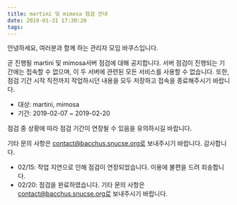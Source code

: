 ```yaml
---
title: martini 밎 mimosa 점검 안내
date: 2019-01-31 17:30:26
tags:
---
```


안녕하세요, 여러분과 함께 하는 관리자 모임 바쿠스입니다.

곧 진행될 martini 및 mimosa서버 점검에 대해 공지합니다. 서버 점검이 진행되는 기간에는 접속할 수 없으며, 이 두 서버에 관련된 모든 서비스를 사용할 수 없습니다. 또한, 점검 기간 시작 직전까지 작업하시던 내용을 모두 저장하고 접속을 종료해주시기 바랍니다.

- 대상: martini, mimosa
- 기간: 2019-02-07 ~ 2019-02-20

점검 중 상황에 따라 점검 기간이 연장될 수 있음을 유의하시길 바랍니다.

기타 문의 사항은 contact@bacchus.snucse.org로 보내주시기 바랍니다. 감사합니다.

- 02/15: 작업 지연으로 인해 점검이 연장되었습니다. 이용에 불편을 드려 죄송합니다.
- 02/20: 점검을 완료하였습니다. 기타 문의 사항은 contact@bacchus.snucse.org로 보내주시기 바랍니다.
